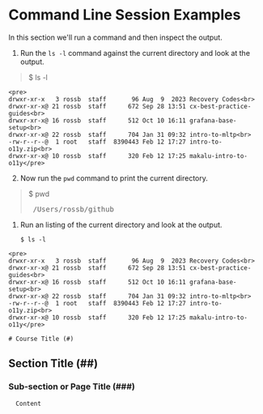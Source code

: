 # Command Line Session Examples

In this section we'll run a command and then inspect the output.

1. Run the `ls -l` command against the current directory and look at the output.

<!-- style="background-color: black; color: yellow; font-family: monospace;"-->
> $ ls -l

<!-- style="background-color: black; color: white; font-family: monospace;"-->
    <pre>
    drwxr-xr-x   3 rossb  staff       96 Aug  9  2023 Recovery Codes<br>
    drwxr-xr-x@ 21 rossb  staff      672 Sep 28 13:51 cx-best-practice-guides<br>
    drwxr-xr-x@ 16 rossb  staff      512 Oct 10 16:11 grafana-base-setup<br>
    drwxr-xr-x@ 22 rossb  staff      704 Jan 31 09:32 intro-to-mltp<br>
    -rw-r--r--@  1 root   staff  8390443 Feb 12 17:27 intro-to-o11y.zip<br>
    drwxr-xr-x@ 10 rossb  staff      320 Feb 12 17:25 makalu-intro-to-o11y</pre>

2.  Now run the `pwd` command to print the current directory.

<!-- style="background-color: black; color: yellow; font-family: monospace;"-->
> $ pwd 
    <!-- style="background-color: black; color: white; font-family: monospace;"-->
    <pre>
    /Users/rossb/github
    </pre>


1. Run an listing of the current directory and look at the output.

    `$ ls -l`

<!-- style="background-color: black; color: white; font-family: monospace;"-->
    <pre>
    drwxr-xr-x   3 rossb  staff       96 Aug  9  2023 Recovery Codes<br>
    drwxr-xr-x@ 21 rossb  staff      672 Sep 28 13:51 cx-best-practice-guides<br>
    drwxr-xr-x@ 16 rossb  staff      512 Oct 10 16:11 grafana-base-setup<br>
    drwxr-xr-x@ 22 rossb  staff      704 Jan 31 09:32 intro-to-mltp<br>
    -rw-r--r--@  1 root   staff  8390443 Feb 12 17:27 intro-to-o11y.zip<br>
    drwxr-xr-x@ 10 rossb  staff      320 Feb 12 17:25 makalu-intro-to-o11y</pre>

    # Course Title (#)
  
## Section Title (##)
    
### Sub-section or Page Title (###)
      Content
